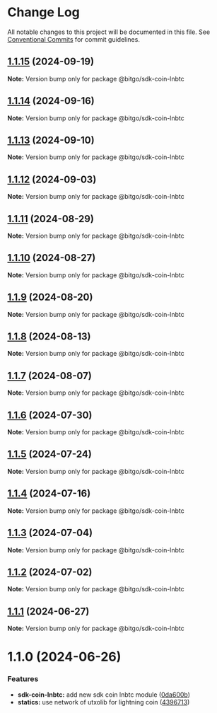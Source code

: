 # Change Log

All notable changes to this project will be documented in this file.
See [Conventional Commits](https://conventionalcommits.org) for commit guidelines.

## [1.1.15](https://github.com/BitGo/BitGoJS/compare/@bitgo/sdk-coin-lnbtc@1.1.14...@bitgo/sdk-coin-lnbtc@1.1.15) (2024-09-19)

**Note:** Version bump only for package @bitgo/sdk-coin-lnbtc

## [1.1.14](https://github.com/BitGo/BitGoJS/compare/@bitgo/sdk-coin-lnbtc@1.1.13...@bitgo/sdk-coin-lnbtc@1.1.14) (2024-09-16)

**Note:** Version bump only for package @bitgo/sdk-coin-lnbtc

## [1.1.13](https://github.com/BitGo/BitGoJS/compare/@bitgo/sdk-coin-lnbtc@1.1.12...@bitgo/sdk-coin-lnbtc@1.1.13) (2024-09-10)

**Note:** Version bump only for package @bitgo/sdk-coin-lnbtc

## [1.1.12](https://github.com/BitGo/BitGoJS/compare/@bitgo/sdk-coin-lnbtc@1.1.11...@bitgo/sdk-coin-lnbtc@1.1.12) (2024-09-03)

**Note:** Version bump only for package @bitgo/sdk-coin-lnbtc

## [1.1.11](https://github.com/BitGo/BitGoJS/compare/@bitgo/sdk-coin-lnbtc@1.1.10...@bitgo/sdk-coin-lnbtc@1.1.11) (2024-08-29)

**Note:** Version bump only for package @bitgo/sdk-coin-lnbtc

## [1.1.10](https://github.com/BitGo/BitGoJS/compare/@bitgo/sdk-coin-lnbtc@1.1.9...@bitgo/sdk-coin-lnbtc@1.1.10) (2024-08-27)

**Note:** Version bump only for package @bitgo/sdk-coin-lnbtc

## [1.1.9](https://github.com/BitGo/BitGoJS/compare/@bitgo/sdk-coin-lnbtc@1.1.7...@bitgo/sdk-coin-lnbtc@1.1.9) (2024-08-20)

**Note:** Version bump only for package @bitgo/sdk-coin-lnbtc

## [1.1.8](https://github.com/BitGo/BitGoJS/compare/@bitgo/sdk-coin-lnbtc@1.1.7...@bitgo/sdk-coin-lnbtc@1.1.8) (2024-08-13)

**Note:** Version bump only for package @bitgo/sdk-coin-lnbtc

## [1.1.7](https://github.com/BitGo/BitGoJS/compare/@bitgo/sdk-coin-lnbtc@1.1.6...@bitgo/sdk-coin-lnbtc@1.1.7) (2024-08-07)

**Note:** Version bump only for package @bitgo/sdk-coin-lnbtc

## [1.1.6](https://github.com/BitGo/BitGoJS/compare/@bitgo/sdk-coin-lnbtc@1.1.5...@bitgo/sdk-coin-lnbtc@1.1.6) (2024-07-30)

**Note:** Version bump only for package @bitgo/sdk-coin-lnbtc

## [1.1.5](https://github.com/BitGo/BitGoJS/compare/@bitgo/sdk-coin-lnbtc@1.1.4...@bitgo/sdk-coin-lnbtc@1.1.5) (2024-07-24)

**Note:** Version bump only for package @bitgo/sdk-coin-lnbtc

## [1.1.4](https://github.com/BitGo/BitGoJS/compare/@bitgo/sdk-coin-lnbtc@1.1.3...@bitgo/sdk-coin-lnbtc@1.1.4) (2024-07-16)

**Note:** Version bump only for package @bitgo/sdk-coin-lnbtc

## [1.1.3](https://github.com/BitGo/BitGoJS/compare/@bitgo/sdk-coin-lnbtc@1.1.2...@bitgo/sdk-coin-lnbtc@1.1.3) (2024-07-04)

**Note:** Version bump only for package @bitgo/sdk-coin-lnbtc

## [1.1.2](https://github.com/BitGo/BitGoJS/compare/@bitgo/sdk-coin-lnbtc@1.1.1...@bitgo/sdk-coin-lnbtc@1.1.2) (2024-07-02)

**Note:** Version bump only for package @bitgo/sdk-coin-lnbtc

## [1.1.1](https://github.com/BitGo/BitGoJS/compare/@bitgo/sdk-coin-lnbtc@1.1.0...@bitgo/sdk-coin-lnbtc@1.1.1) (2024-06-27)

**Note:** Version bump only for package @bitgo/sdk-coin-lnbtc

# 1.1.0 (2024-06-26)

### Features

- **sdk-coin-lnbtc:** add new sdk coin lnbtc module ([0da600b](https://github.com/BitGo/BitGoJS/commit/0da600b44f258149d186ba3500a8359ca79b5444))
- **statics:** use network of utxolib for lightning coin ([4396713](https://github.com/BitGo/BitGoJS/commit/4396713d425af18d43c20550f07e04509ffa7883))
